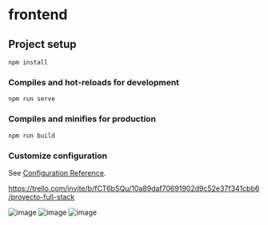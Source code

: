 # frontend

## Project setup
```
npm install
```

### Compiles and hot-reloads for development
```
npm run serve
```

### Compiles and minifies for production
```
npm run build
```

### Customize configuration
See [Configuration Reference](https://cli.vuejs.org/config/).


https://trello.com/invite/b/fCT6bSQu/10a89daf70691902d9c52e37f341cbb6/proyecto-full-stack

![image](https://user-images.githubusercontent.com/92460752/180881687-3529fbd9-2e5d-4a1c-ab81-9b53c1153918.png)
![image](https://user-images.githubusercontent.com/92460752/180881835-f891ebae-592b-4bd0-ba9e-0198981fdd45.png)
![image](https://user-images.githubusercontent.com/92460752/180881892-097c532a-4f16-4598-95be-038c80870375.png)

